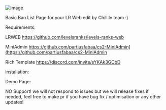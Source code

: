 ![image](https://github.com/Chill-lv/lr-web-cs2-bans-mutes-module/assets/47292145/f60b898c-63ac-422d-aac6-d72f5731dd6c)


Basic Ban List Page for your LR Web edit by Chill.lv team :)


Requirements:

LRWEB https://github.com/levelsranks/levels-ranks-web

MiniAdmin https://github.com/partiusfabaa/cs2-MiniAdmin](https://github.com/partiusfabaa/cs2-MiniAdmin

Rich Template https://discord.com/invite/sYKAk3GCbD


installation:


Demo Page:


NO Support! we will not respond to issues but  we will release fixes if needed, feel free to make pr if you have bug fix / optimisation or any other updates!
